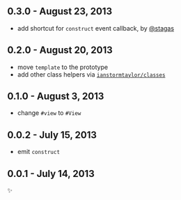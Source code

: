 0.3.0 - August 23, 2013
-----------------------
* add shortcut for `construct` event callback, by [@stagas](https://github.com/stagas)

0.2.0 - August 20, 2013
-----------------------
* move `template` to the prototype
* add other class helpers via [`ianstormtaylor/classes`](https://github.com/ianstormtaylor/classes)

0.1.0 - August 3, 2013
----------------------
* change `#view` to `#View`

0.0.2 - July 15, 2013
---------------------
* emit `construct`

0.0.1 - July 14, 2013
---------------------
:sparkles: